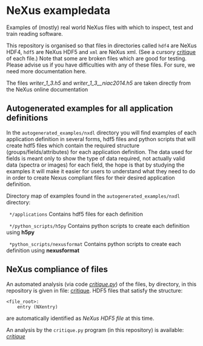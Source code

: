 # NeXus exampledata

Examples of (mostly) real world NeXus files with which to inspect, 
test and train reading software.

This repository is organised so that files in directories called
`hdf4` are NeXus HDF4, `hdf5` are NeXus HDF5 and `xml` are NeXus xml.
(See a cursory [critique](critique.md) of each file.)
Note that some are broken files
which are good for testing.
Please advise us if you have difficulties with any of these files.
For sure, we need more documentation here.

The files *writer_1_3.h5* and *writer_1_3__niac2014.h5*
are taken directly from the NeXus online documentation

## Autogenerated examples for all application definitions

In the `autogenerated_examples/nxdl` directory you will find examples of each
application definition in several forms, hdf5 files and python scripts that will 
create hdf5 files which contain the required structure (groups/fields/attributes) 
for each application definition. The data used for fields is meant only to show 
the type of data required, not actually valid data (spectra or images) for each field, 
the hope is that by studying the examples it will make it easier for users to 
understand what they need to do in order to create Nexus compliant files for their desired
application definition.

Directory map of examples found in the `autogenerated_examples/nxdl` directory:
    
&nbsp;&nbsp;`*/applications`    Contains hdf5 files for each definition

&nbsp;&nbsp;`*/python_scripts/h5py`    Contains python scripts to create each definition using **h5py**

&nbsp;&nbsp;`*python_scripts/nexusformat`    Contains python scripts to create each definition using **nexusformat**



## NeXus compliance of files

An automated analysis (via code [*critique.py*](critique.py)) of the files, by directory, 
in this *<exampledata>* repository is given in file: [critique](critique.md).
HDF5 files that satisfy the structure:

    <file_root>:
        entry (NXentry)

are automatically identified as *NeXus HDF5 file* at this time.

An analysis by the `critique.py` program (in this repository)
is available: [*critique*](critique.md)
